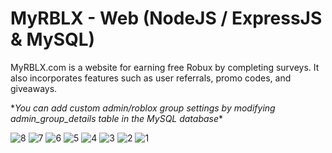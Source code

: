 # MyRBLX - Web (NodeJS / ExpressJS & MySQL)

MyRBLX.com is a website for earning free Robux by completing surveys. It also incorporates features such as user referrals, promo codes, and giveaways.

\**You can add custom admin/roblox group settings by modifying admin_group_details table in the MySQL database*\*

![8](https://github.com/mnm967/MyRBLXWeb/assets/67553368/b857b9a3-6dcb-46e8-8d11-bb1d99c04d9f)
![7](https://github.com/mnm967/MyRBLXWeb/assets/67553368/5f8b0c56-f77b-40e9-b9b0-8ba86b3ec083)
![6](https://github.com/mnm967/MyRBLXWeb/assets/67553368/3650885b-8b5c-4d4f-b5e4-c14240355e2e)
![5](https://github.com/mnm967/MyRBLXWeb/assets/67553368/885a18df-a89d-45a7-9beb-169e67ddc069)
![4](https://github.com/mnm967/MyRBLXWeb/assets/67553368/a747a105-b905-489a-b0c6-747a97ac033e)
![3](https://github.com/mnm967/MyRBLXWeb/assets/67553368/c8e56ff6-629e-4c61-a532-b83b15433f97)
![2](https://github.com/mnm967/MyRBLXWeb/assets/67553368/8e61a533-d585-4cbd-92c4-e63a14030b61)
![1](https://github.com/mnm967/MyRBLXWeb/assets/67553368/861a5164-0e49-41fa-b063-4d29ac311599)

